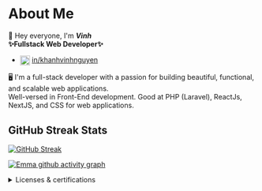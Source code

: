 # About Me

👋 Hey everyone, I'm ***Vinh*** <br>
**✨Fullstack Web Developer✨**

- <img align="center" src="./images/icon/linkedin.png" title = "Twitter" alt="" height="20" /> [in/khanhvinhnguyen](https://www.linkedin.com/in/khanhvinhnguyen/) 

🖥️ I'm a full-stack developer with a passion for building beautiful, functional, and scalable web applications. <br>
Well-versed in Front-End development. Good at PHP (Laravel), ReactJs, NextJS, and CSS for web applications.


## GitHub Streak Stats

[![GitHub Streak](https://github-readme-streak-stats.herokuapp.com?user=khanhvinhnguyen&theme=merko&border_radius=10)](https://git.io/streak-stats) 


[![Emma github activity graph](https://github-readme-activity-graph.vercel.app/graph?username=khanhvinhnguyen&theme=merko)](https://github.com/ashutosh00710/github-readme-activity-graph)

<details>
  <summary>Licenses & certifications</summary>
  
  ## Licenses & certifications

  |     |     |
  | --- | --- |
  | [![IT support](./images/imgs/GCC_badge_IT_Support_1000x1000.png)](https://www.credly.com/badges/b8062aec-7982-45f5-99ea-3aa5b41d4669)  | [![PM](./images/imgs/GCC_badge_PGM_1000x1000.png)](https://www.credly.com/badges/42a22304-3d12-49a1-a01a-689bd652b892)  | 
  
</details>
